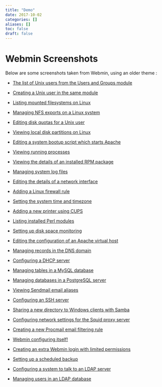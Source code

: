 ```yaml
---
title: "Demo"
date: 2017-10-02
categories: []
aliases: []
toc: false
draft: false
---
```

# Webmin Screenshots

Below are some screenshots taken from Webmin, using an older theme :

* [The list of Unix users from the Users and Groups module][1]
* [Creating a Unix user in the same module][2]
* [Listing mounted filesystems on Linux][3]
* [Managing NFS exports on a Linux system][4]
* [Editing disk quotas for a Unix user][5]
* [Viewing local disk partitions on Linux][6]
* [Editing a system bootup script which starts Apache][7]
* [Viewing running processes][8]
* [Viewing the details of an installed RPM package][9]
* [Managing system log files][10]
* [Editing the details of a network interface][11]
* [Adding a Linux firewall rule][12]
* [Setting the system time and timezone][13]
* [Adding a new printer using CUPS][14]
* [Listing installed Perl modules][15]
* [Setting up disk space monitoring][16]
* [Editing the configuration of an Apache virtual host][17]
* [Managing records in the DNS domain][18]
* [Configuring a DHCP server][19]
* [Managing tables in a MySQL database][20]
* [Managing databases in a PostgreSQL server][21]
* [Viewing Sendmail email aliases][22]
* [Configuring an SSH server][23]
* [Sharing a new directory to Windows clients with Samba][24]
* [Configuring network settings for the Squid proxy server][25]
* [Creating a new Procmail email filtering rule][26]
* [Webmin configuring itself!][27]
* [Creating an extra Webmin login with limited permissions][28]
* [Setting up a scheduled backup][29]
* [Configuring a system to talk to an LDAP server][30]
* [Managing users in an LDAP database][31]

  [1]: /screens2/useradmin.png
  [2]: /screens2/useradmin-create.png
  [3]: /screens2/mount.png
  [4]: /screens2/exports.png
  [5]: /screens2/quotas-edit.png
  [6]: /screens2/fdisk.png
  [7]: /screens2/init-edit.png
  [8]: /screens2/proc.png
  [9]: /screens2/software-view.png
  [10]: /screens2/syslog.png
  [11]: /screens2/net-edit.png
  [12]: /screens2/firewall-edit.png
  [13]: /screens2/time.png
  [14]: /screens2/lpadmin-create.png
  [15]: /screens2/cpan.png
  [16]: /screens2/status-create.png
  [17]: /screens2/apache-edit.png
  [18]: /screens2/bind8-edit.png
  [19]: /screens2/dhcpd.png
  [20]: /screens2/mysql-edit.png
  [21]: /screens2/postgresql.png
  [22]: /screens2/sendmail-aliases.png
  [23]: /screens2/sshd.png
  [24]: /screens2/samba-create.png
  [25]: /screens2/squid-ports.png
  [26]: /screens2/procmail-create.png
  [27]: /screens2/webmin.png
  [28]: /screens2/acl-create.png
  [29]: /screens2/fsdump-create.png
  [30]: /screens2/ldap-client.png
  [31]: /screens2/ldap-useradmin.png

